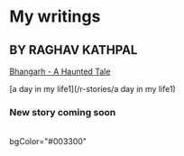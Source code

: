 # My writings 
## BY RAGHAV KATHPAL 

[Bhangarh - A Haunted Tale](/r-stories/bhangarh)

[a day in my life1](/r-stories/a day in my life1)

### New story coming soon
<br> 
bgColor="#003300"


